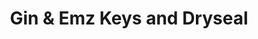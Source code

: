 ---
title: "Gin & Emz Keys and Dryseal"
url: /butuan/gin-and-emz-keys-and-dryseal/
shop: locksmith
---